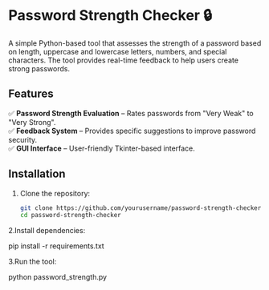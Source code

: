 # Password Strength Checker 🔒  

A simple Python-based tool that assesses the strength of a password based on length, uppercase and lowercase letters, numbers, and special characters. The tool provides real-time feedback to help users create strong passwords.  

## Features  
✅ **Password Strength Evaluation** – Rates passwords from "Very Weak" to "Very Strong".  
✅ **Feedback System** – Provides specific suggestions to improve password security.  
✅ **GUI Interface** – User-friendly Tkinter-based interface.  

## Installation  
1. Clone the repository:  
   ```bash
   git clone https://github.com/yourusername/password-strength-checker.git
   cd password-strength-checker
   
2.Install dependencies:


pip install -r requirements.txt

3.Run the tool:


python password_strength.py
